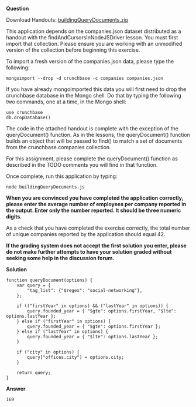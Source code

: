 
**Question**

Download Handouts:
[buildingQueryDocuments.zip](buildingQueryDocuments.zip)

This application depends on the companies.json dataset distributed as a handout with the findAndCursorsInNodeJSDriver lesson. You must first import that collection. Please ensure you are working with an unmodified version of the collection before beginning this exercise.

To import a fresh version of the companies.json data, please type the following:

```
mongoimport --drop -d crunchbase -c companies companies.json
```

If you have already mongoimported this data you will first need to drop the crunchbase database in the Mongo shell. Do that by typing the following two commands, one at a time, in the Mongo shell:

```
use crunchbase
db.dropDatabase()
```

The code in the attached handout is complete with the exception of the queryDocument() function. As in the lessons, the queryDocument() function builds an object that will be passed to find() to match a set of documents from the crunchbase.companies collection.

For this assignment, please complete the queryDocument() function as described in the TODO comments you will find in that function.

Once complete, run this application by typing:

```
node buildingQueryDocuments.js
```

**When you are convinced you have completed the application correctly, please enter the average number of employees per company reported in the output. Enter only the number reported. It should be three numeric digits.**

As a check that you have completed the exercise correctly, the total number of unique companies reported by the application should equal 42.

**If the grading system does not accept the first solution you enter, please do not make further attempts to have your solution graded without seeking some help in the discussion forum.**

**Solution**

```
function queryDocument(options) {
    var query = {
        "tag_list": {"$regex": "social-networking"},
    };

    if (("firstYear" in options) && ("lastYear" in options)) {
        query.founded_year = { "$gte": options.firstYear, "$lte": options.lastYear };
    } else if ("firstYear" in options) {
        query.founded_year = { "$gte": options.firstYear };
    } else if ("lastYear" in options) {
        query.founded_year = { "$lte": options.lastYear };
    }

    if ("city" in options) {
        query["offices.city"] = options.city;
    }

    return query;
}
```


**Answer**

```
169	
```
